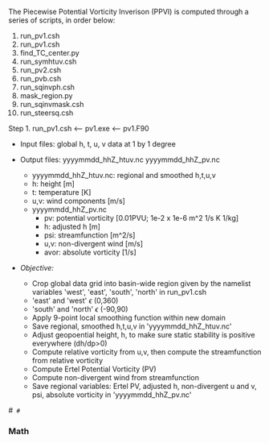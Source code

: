 The Piecewise Potential Vorticity Inverison (PPVI) is computed through a series of scripts, in order below:
1. run_pv1.csh
2. run_pv1.csh
3. find_TC_center.py
4. run_symhtuv.csh
5. run_pv2.csh
6. run_pvb.csh
7. run_sqinvph.csh
8. mask_region.py
9. run_sqinvmask.csh
10. run_steersq.csh 

Step 1. run_pv1.csh <-- pv1.exe <-- pv1.F90
* Input files:  global h, t, u, v data at 1 by 1 degree
* Output files: yyyymmdd_hhZ_htuv.nc  yyyymmdd_hhZ_pv.nc
    * yyyymmdd_hhZ_htuv.nc: regional and smoothed h,t,u,v
	* h: height [m]
	* t: temperature [K]
	* u,v: wind components [m/s]
    * yyyymmdd_hhZ_pv.nc
        * pv: potential vorticity [0.01PVU; 1e-2 x 1e-6 m^2 1/s K 1/kg]
        * h: adjusted h [m]
        * psi: streamfunction [m^2/s]
        * u,v: non-divergent wind [m/s]
        * avor: absolute vorticity [1/s]

* *Objective:*
    * Crop global data grid into basin-wide region given by the namelist variables 'west', 'east', 'south', 'north' in run_pv1.csh 
    * 'east' and 'west' $\epsilon$ (0,360)
    * 'south' and 'north' $\epsilon$ (-90,90)
    * Apply 9-point local smoothing function within new domain
    * Save regional, smoothed h,t,u,v in 'yyyymmdd_hhZ_htuv.nc'
    * Adjust geopoential height, h, to make sure static stability is positive everywhere (dh/dp>0)
    * Compute relative vorticity from u,v, then compute the streamfunction from relative vorticity 
    * Compute Ertel Potential Vorticity (PV)
    * Compute non-divergent wind from streamfunction 
    * Save regional variables: Ertel PV, adjusted h, non-divergent u and v, psi, absolute vorticity in 'yyyymmdd_hhZ_pv.nc'
 
#```
#``` 

### Math

